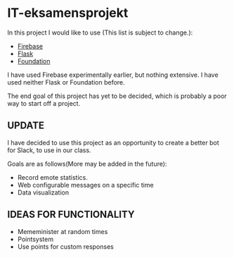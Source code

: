 # IT-eksamensprojekt
In this project I would like to use (This list is subject to change.):
- [Firebase](https://www.firebase.com/docs/)
- [Flask](http://flask.pocoo.org/docs/0.10/)
- [Foundation](http://foundation.zurb.com/sites/docs/)

I have used Firebase experimentally earlier, but nothing extensive. I have used neither Flask or Foundation before.

The end goal of this project has yet to be decided, which is probably a poor way to start off a project.

## UPDATE
I have decided to use this project as an opportunity to create a better bot for Slack, to use in our class.

Goals are as follows(More may be added in the future):
- Record emote statistics.
- Web configurable messages on a specific time
- Data visualization

## IDEAS FOR FUNCTIONALITY
- Mememinister at random times
- Pointsystem
- Use points for custom responses
